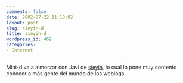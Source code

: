 ```yaml
---
comments: false
date: 2002-07-22 11:10:02
layout: post
slug: sieyin-d
title: sieyin-d
wordpress_id: 469
categories:
- Internet
---
```


Mini-d va a almorzar con Javi de [sieyin](http://www.sieyin.com), lo cual lo pone muy contento conocer a más gente del mundo de los weblogs.




 
